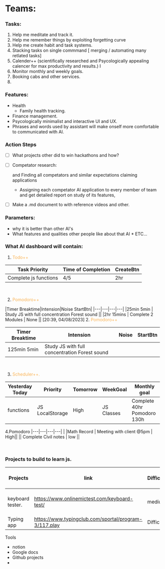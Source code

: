 # Teams:

### Tasks:

1. Help me meditate and track it.
2. Help me remember things by exploiting forgetting curve
3. Help me create habit and task systems.
4. Stacking tasks on single commmand [ merging / automating many retlated tasks]
5. Calender++ (scientifically researched and Psycologically appealing calencer for max productivity and results.) I
6. Monitor monthly and weekly goals.
7. Booking cabs and other services.
8.  



### Features:

* Health
  - Family health tracking.
* Finance management.
* Psycologically minimalist and interactive UI and UX.
* Phrases and words used by assistant will make onself more comfortable to communicated with AI.



### Action Steps

- [ ] What projects other did to win hackathons and how?
- [ ] Competator research:

  and Finding all competators and similar expectations claiming applications

  - Assigning each competator AI application to every member of team and get detailed report on study of its features,
- [ ] Make a .md document to with reference videos and other. 


### Parameters:

* why it is better than other AI's
* What features and qualities other people like about that AI * ETC...

### What AI dashboard will contain:

1. <span style='color: rgb(250, 179, 86);'>Todo++</span>


|Task Priority | Time of Completion | CreateBtn|
|---|---|---|
|Complete js functions | 4/5|2hr||

&nbsp;

2. <span style='color: rgb(250, 179, 86);'>Pomodoro++</span>

|Timer Breaktime|Intension|Noise StartBtn|
|---|---|---|---|
|25min 5min | Study JS with full concentration Forest sound || |2hr 15mins | Complete 2 Modules | None ||
[20:39, 04/08/2023]  2. <span style='color: rgb(250, 179, 86);'>Pomodoro++</span>

|Timer Breaktime | Intension | Noise | StartBtn|
|---|---|---|---|
125min 5min | Study JS with full concentration Forest sound || |2hr 15mins Complete 2 Modules | None ||

&nbsp;

3. <span style='color: rgb(250, 179, 86);'>Scheduler++. </span>

Yesterday Today | Priority | Tomorrow | WeekGoal | Monthly goal|
|---|---|---|---|---|
| functions |JS LocalStorage | High| JS Classes |Complete 40hr Pomodoro 130h


4.Pomodoro
|---|---|---|---|
| |Math Record | Meeting with client @5pm | High|| 
|| Complete Civil notes | low ||

&nbsp;




### Projects to build to learn js.

|Projects|link |Difficulty|What should you focus on learing|
|---|---|---|---|
|keyboard tester.|https://www.onlinemictest.com/keyboard-test/|medium| Basic understanding of event listners
|Typing app | https://www.typingclub.com/sportal/program-3/117.play | Difficult |Learn animations|



Tools 
* notion
* Google docs
* Github projects
* 
